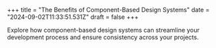 +++
title = "The Benefits of Component-Based Design Systems"
date = "2024-09-02T11:33:51.531Z"
draft = false
+++

  Explore how component-based design systems can streamline your development process and ensure consistency across your projects.
        